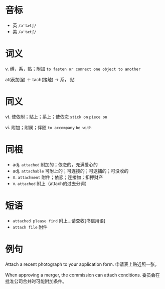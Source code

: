 # 音标

- 英 `/ə'tætʃ/`
- 美 `/ə'tætʃ/`

# 词义

v. 缚，系，贴；附加
`to fasten or connect one object to another`



at(表加强) ＋ tach(接触) → 系， 贴

# 同义

vt. 使依附；贴上；系上；使依恋
`stick on` `piece on`

vi. 附加；附属；伴随
`to accompany` `be with`

# 同根

- adj. `attached` 附加的；依恋的，充满爱心的
- adj. `attachable` 可附上的；可连接的；可逮捕的；可没收的
- n. `attachment` 附件；依恋；连接物；扣押财产
- v. `attached` 附上（attach的过去分词）

# 短语

- `attached please find` 附上…请查收[书信用语]
- `attach file` 附件

# 例句

Attach a recent photograph to your application form.
申请表上贴近照一张。

When approving a merger, the commission can attach conditions.
委员会在批准公司合并时可能附加条件。


